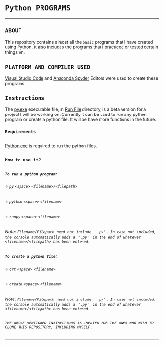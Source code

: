 # `Python PROGRAMS`

---

##

## `ABOUT`

This repository contains almost all the `basic` programs that I have created using Python. It also includes the programs that I practiced or tested certain things on.

##

## `PLATFORM AND COMPILER USED`

[Visual Studio Code](https://code.visualstudio.com/download) and [Anaconda Spyder](https://www.anaconda.com/products/individual) Editors were used to create these programs.  


##

## `Instructions`

The [py.exe](PROJECTS/runfile/py.exe) executable file, in [Run File](PROJECTS/runfile) directory, is a beta version for a project I will be working on. Currently it can be used to run any python program or create a python file. It will be have more functions in the future.  

### `Requirements`  
##

[Python.exe](https://www.python.org/downloads/) is required to run the python files.
##

### `How to use it?`  
##

##### `To run a python program`:  
###### `✨` `py` `<space>` `<filename>/<filepath>`  
###### `✨` `python` `<space>` `<filename>`  
###### `✨` `runpy` `<space>` `<filename>`  
###### _Note:_ `Filename/Filepath need not include ` `'.py'` `.` `In case not included, the console automatically adds a ` `'.py'` ` in the end of whatever <filename>/<filepath> has been entered.`
##
##### `To create a python file`:  
###### `✨` `crt` `<space>` `<filename>`  
###### `✨` `create` `<space>` `<filename>`  
###### _Note:_ `Filename/Filepath need not include ` `'.py'` `.` `In case not included, the console automatically adds a ` `'.py'` ` in the end of whatever <filename>/<filepath> has been entered.`
##
###### `THE ABOVE MENTIONED INSTRUCTIONS IS CREATED FOR THE ONES WHO WISH TO CLONE THIS REPOSITORY, INCLUDING MYSELF.`

---
